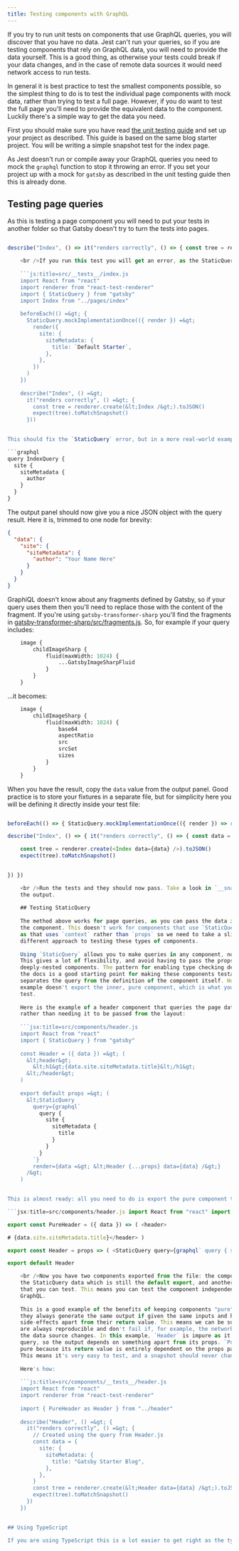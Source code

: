 ```yaml
---
title: Testing components with GraphQL
---
```


If you try to run unit tests on components that use GraphQL queries, you will discover that you have no data. Jest can't run your queries, so if you are testing components that rely on GraphQL data, you will need to provide the data yourself. This is a good thing, as otherwise your tests could break if your data changes, and in the case of remote data sources it would need network access to run tests.

In general it is best practice to test the smallest components possible, so the simplest thing to do is to test the individual page components with mock data, rather than trying to test a full page. However, if you do want to test the full page you'll need to provide the equivalent data to the component. Luckily there's a simple way to get the data you need.

First you should make sure you have read [the unit testing guide](/docs/unit-testing/) and set up your project as described. This guide is based on the same blog starter project. You will be writing a simple snapshot test for the index page.

As Jest doesn't run or compile away your GraphQL queries you need to mock the `graphql` function to stop it throwing an error. If you set your project up with a mock for `gatsby` as described in the unit testing guide then this is already done.

## Testing page queries

As this is testing a page component you will need to put your tests in another folder so that Gatsby doesn't try to turn the tests into pages.

```js:title=src/pages/**tests**/index.js import React from "react" import renderer from "react-test-renderer" import Index from "../index"

describe("Index", () => it("renders correctly", () => { const tree = renderer.create(<Index />).toJSON() expect(tree).toMatchSnapshot() }))

    <br />If you run this test you will get an error, as the StaticQuery in the `Layout` component is not mocked. You can fix this by mocking it, like so:
    
    ```js:title=src/__tests__/index.js
    import React from "react"
    import renderer from "react-test-renderer"
    import { StaticQuery } from "gatsby"
    import Index from "../pages/index"
    
    beforeEach(() =&gt; {
      StaticQuery.mockImplementationOnce(({ render }) =&gt;
        render({
          site: {
            siteMetadata: {
              title: `Default Starter`,
            },
          },
        })
      )
    })
    
    describe("Index", () =&gt;
      it("renders correctly", () =&gt; {
        const tree = renderer.create(&lt;Index /&gt;).toJSON()
        expect(tree).toMatchSnapshot()
      }))
    

This should fix the `StaticQuery` error, but in a more real-world example you may also be using a page query with the `graphql` helper from Gatsby. In this case, there is no GraphQL data being passed to the component. We can pass this in too, but the structure is a little more complicated. Luckily there's an easy way to get some suitable data. Run `npm run develop` and go to http://localhost:8000/___graphql to load the GraphiQL IDE. You can now get the right data using the same query that you used on the page. If it is a simple query with no fragments you can copy it directly. That is the case here, run this query copied from the index page:

```graphql
query IndexQuery {
  site {
    siteMetadata {
      author
    }
  }
}
```

The output panel should now give you a nice JSON object with the query result. Here it is, trimmed to one node for brevity:

```json
{
  "data": {
    "site": {
      "siteMetadata": {
        "author": "Your Name Here"
      }
    }
  }
}
```

GraphiQL doesn't know about any fragments defined by Gatsby, so if your query uses them then you'll need to replace those with the content of the fragment. If you're using `gatsby-transformer-sharp` you'll find the fragments in [gatsby-transformer-sharp/src/fragments.js](https://github.com/gatsbyjs/gatsby/blob/master/packages/gatsby-transformer-sharp/src/fragments.js). So, for example if your query includes:

```graphql
    image {
        childImageSharp {
            fluid(maxWidth: 1024) {
                ...GatsbyImageSharpFluid
            }
        }
    }
```

...it becomes:

```graphql
    image {
        childImageSharp {
            fluid(maxWidth: 1024) {
                base64
                aspectRatio
                src
                srcSet
                sizes
            }
        }
    }
```

When you have the result, copy the `data` value from the output panel. Good practice is to store your fixtures in a separate file, but for simplicity here you will be defining it directly inside your test file:

```js:title=src/pages/**tests**/index.js import React from "react" import renderer from "react-test-renderer" import Index from "../index"

beforeEach(() => { StaticQuery.mockImplementationOnce(({ render }) => render({ site: { siteMetadata: { title: `Default Starter`, }, }, }) ) })

describe("Index", () => { it("renders correctly", () => { const data = { site: { siteMetadata: { author: "Your name", }, }, }

    const tree = renderer.create(<Index data={data} />).toJSON()
    expect(tree).toMatchSnapshot()
    

}) })

    <br />Run the tests and they should now pass. Take a look in `__snapshots__` to see
    the output.
    
    ## Testing StaticQuery
    
    The method above works for page queries, as you can pass the data in directly to
    the component. This doesn't work for components that use `StaticQuery` though,
    as that uses `context` rather than `props` so we need to take a slightly
    different approach to testing these types of components.
    
    Using `StaticQuery` allows you to make queries in any component, not just pages.
    This gives a lot of flexibility, and avoid having to pass the props down to
    deeply-nested components. The pattern for enabling type checking described in
    the docs is a good starting point for making these components testable, as it
    separates the query from the definition of the component itself. However that
    example doesn't export the inner, pure component, which is what you'll need to
    test.
    
    Here is the example of a header component that queries the page data itself,
    rather than needing it to be passed from the layout:
    
    ```jsx:title=src/components/header.js
    import React from "react"
    import { StaticQuery } from "gatsby"
    
    const Header = ({ data }) =&gt; (
      &lt;header&gt;
        &lt;h1&gt;{data.site.siteMetadata.title}&lt;/h1&gt;
      &lt;/header&gt;
    )
    
    export default props =&gt; (
      &lt;StaticQuery
        query={graphql`
          query {
            site {
              siteMetadata {
                title
              }
            }
          }
        `}
        render={data =&gt; &lt;Header {...props} data={data} /&gt;}
      /&gt;
    )
    

This is almost ready: all you need to do is export the pure component that you are passing to StaticQuery. Rename it first to avoid confusion:

```jsx:title=src/components/header.js import React from "react" import { StaticQuery, graphql } from "gatsby"

export const PureHeader = ({ data }) => ( <header> 

# {data.site.siteMetadata.title}</header> )

export const Header = props => ( <StaticQuery query={graphql` query { site { siteMetadata { title } } `} render ={data => <PureHeader {...props} data={data} />} /> )

export default Header

    <br />Now you have two components exported from the file: the component that includes
    the StaticQuery data which is still the default export, and another component
    that you can test. This means you can test the component independently of the
    GraphQL.
    
    This is a good example of the benefits of keeping components "pure", meaning
    they always generate the same output if given the same inputs and have no
    side-effects apart from their return value. This means we can be sure the tests
    are always reproducible and don't fail if, for example, the network is down or
    the data source changes. In this example, `Header` is impure as it makes a
    query, so the output depends on something apart from its props. `PureHeader` is
    pure because its return value is entirely dependent on the props passed to it.
    This means it's very easy to test, and a snapshot should never change.
    
    Here's how:
    
    ```js:title=src/components/__tests__/header.js
    import React from "react"
    import renderer from "react-test-renderer"
    
    import { PureHeader as Header } from "../header"
    
    describe("Header", () =&gt; {
      it("renders correctly", () =&gt; {
        // Created using the query from Header.js
        const data = {
          site: {
            siteMetadata: {
              title: "Gatsby Starter Blog",
            },
          },
        }
        const tree = renderer.create(&lt;Header data={data} /&gt;).toJSON()
        expect(tree).toMatchSnapshot()
      })
    })
    

## Using TypeScript

If you are using TypeScript this is a lot easier to get right as the type errors will tell you exactly what you should be passing to the components. This is why it is a good idea to define type interfaces for all of your GraphQL queries.